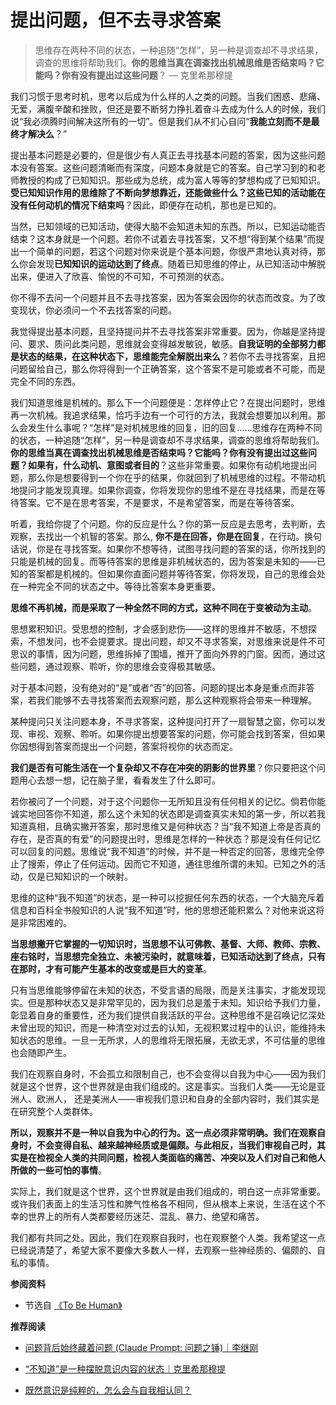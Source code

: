 # 提出问题，但不去寻求答案


<!-- I know that I know nothing       - Socrates -->

> 思维存在两种不同的状态，一种追随“怎样”，另一种是调查却不寻求结果，调查的思维将帮助我们。**你的思维当真在调查找出机械思维是否结束吗？它能吗？你有没有提出过这些问题**？ — 克里希那穆提

我们习惯于思考时机，思考以后成为什么样的人之类的问题。当我们困惑、悲痛、无爱，满腹辛酸和挫败，但还是要不断努力挣扎着奋斗去成为什么人的时候，我们说“我必须腾时间解决这所有的一切”。但是我们从不扪心自问“**我能立刻而不是最终才解决么**？”

提出基本问题是必要的，但是很少有人真正去寻找基本问题的答案，因为这些问题本没有答案。这些问题清晰而有深度，问题本身就是它的答案。自己学习到的和老师教授的构成了已知知识。那些成为总统，成为富人等等的梦想构成了已知知识。**受已知知识作用的思维除了不断向梦想靠近，还能做些什么？这些已知的活动能在没有任何动机的情况下结束吗**？因此，即便存在动机，那也是已知的。

当然，已知领域的已知活动，使得大脑不会知道未知的东西。所以，已知运动能否结束？这本身就是一个问题。若你不试着去寻找答案，又不想“得到某个结果”而提出一个简单的问题，若这个问题对你来说是个基本问题，你很严肃地认真对待，那么你会发现**已知知识的运动达到了终点**。随着已知思维的停止，从已知活动中解脱出来，便进入了欣喜、愉悦的不可知，不可预测的状态。

你不得不去问一个问题并且不去寻找答案，因为答案会因你的状态而改变。为了改变现状，你必须问一个不去找答案的问题。

我觉得提出基本问题，且坚持提问并不去寻找答案非常重要。因为，你越是坚持提问、要求、质问此类问题，思维就会变得越发敏锐，敏感。**自我证明的全部努力都是状态的结果，在这种状态下，思维能完全解脱出来么**？若你不去寻找答案，且把问题留给自己，那么你将得到一个正确答案，这个答案不是可能或者不可能，而是完全不同的东西。

我们知道思维是机械的。那么下一个问题便是：怎样停止它？在提出问题时，思维再一次机械。我追求结果，恰巧手边有一个可行的方法，我就会想要加以利用。那么会发生什么事呢？“怎样”是对机械思维的回复，旧的回复……思维存在两种不同的状态，一种追随“怎样”，另一种是调查却不寻求结果，调查的思维将帮助我们。**你的思维当真在调查找出机械思维是否结束吗？它能吗？你有没有提出过这些问题？如果有，什么动机、意图或者目的**？这些非常重要。如果你有动机地提出问题，那么你是想要得到一个你在乎的结果，你就回到了机械思维的过程。不带动机地提问才能发现真理。如果你调查，你将发现你的思维不是在寻找结果，而是在等待答案。它不是在思考答案，不是要求，不是希望答案，而是在等待答案。

听着，我给你提了个问题。你的反应是什么？你的第一反应是去思考，去判断，去观察，去找出一个机智的答案。那么, **你不是在回答，你是在回复**，在行动。换句话说，你是在寻找答案。如果你不想等待，试图寻找问题的答案的话，你所找到的只能是机械的回复。而等待答案的思维是非机械状态的，因为答案是未知的——已知的答案都是机械的。但如果你直面问题并等待答案，你将发现，自己的思维会处在一种完全不同的状态之中。等待比答案本身更重要。

**思维不再机械，而是采取了一种全然不同的方式，这种不同在于变被动为主动**。

思想累积知识。受思想的控制，才会感到悲伤——这样的思维并不敏感，不想探索，不想发问，也不会提要求。提出问题，却又不寻求答案，对思维来说是件不可思议的事情，因为问题，思维拆掉了围墙，推开了面向外界的门窗。因而，通过这些问题，通过观察、聆听，你的思维会变得极其敏感。

对于基本问题，没有绝对的“是”或者“否”的回答。问题的提出本身是重点而非答案，若我们能够不去寻找答案而去观察问题，那么这种观察将会带来一种理解。

某种提问只关注问题本身，不寻求答案，这种提问打开了一扇智慧之窗，你可以发现、审视、观察、聆听。如果你提出想要答案的问题，你可能会找到答案，但如果你因想得到答案而提出一个问题，答案将视你的状态而定。

**我们是否有可能生活在一个复杂却又不存在冲突的阴影的世界里**？你只要把这个问题用心去想一想，记在脑子里，看看发生了什么即可。

若你被问了一个问题，对于这个问题你一无所知且没有任何相关的记忆。倘若你能诚实地回答你不知道，那么这个未知的状态即是调查真实未知的第一步，所以若我知道真相，且确实撇开答案，那时思维又是何种状态？当“我不知道上帝是否真的存在，是否真的有爱”的问题提出时，思维是怎样的一种状态？那是没有任何记忆可以回复的问题。思维说“我不知道”的时候，并不是一种否定的回答，思维完全停止了搜索，停止了任何运动。因而它不知道，通往思维所谓的未知。已知之外的活动，仅是已知知识的一个映射。

思维的这种“我不知道”的状态，是一种可以挖掘任何东西的状态，一个大脑充斥着信息和百科全书般知识的人说“我不知道”时，他的思想还能积累么？对他来说这将是非常困难的。

**当思想撇开它掌握的一切知识时，当思想不认可佛教、基督、大师、教师、宗教、座右铭时，当思想完全独立、未被污染时，就意味着，已知活动达到了终点，只有在那时，才有可能产生基本的改变或是巨大的变革**。

只有当思维能够停留在未知的状态，不受言语的局限，而是关注事实，才能发现现实。但是那种状态又是非常罕见的，因为我们总是羞于未知。知识给予我们力量，彰显着自身的重要性，还为我们提供自我活跃的平台。这种思维不是召唤记忆深处未曾出现的知识，而是一种清空对过去的认知，无视积累过程中的认识，能维持未知状态的思维。一旦一无所求，人的思维将无限拓展，无欲无求，不可估量的思维也会随即产生。

我们在观察自身时，不会孤立和限制自己，也不会变得以自我为中心——因为我们就是这个世界，这个世界就是由我们组成的。这是事实。当我们人类——无论是亚洲人、欧洲人， 还是美洲人——审视我们意识和自身的全部内容时，我们其实是在研究整个人类群体。

**所以，观察并不是一种以自我为中心的行为。这一点必须非常明确。我们在观察自身时，不会变得自私、越来越神经质或是偏颇。与此相反，当我们审视自己时，其实是在检视全人类的共同问题，检视人类面临的痛苦、冲突以及人们对自己和他人所做的一些可怕的事情**。

实际上，我们就是这个世界，这个世界就是由我们组成的，明白这一点非常重要。或许我们表面上的生活习性和脾气性格各不相同，但从根本上来说，生活在这个不幸的世界上的所有人类都要经历迷茫、混乱、暴力、绝望和痛苦。

我们都有共同之处。因此，我们在观察自我时，也在观察整个人类。我希望这一点已经说清楚了，希望大家不要像大多数人一样，去观察一些神经质的、偏颇的、自私的事情。

**参阅资料**

- 节选自 [《To Be Human》](https://mp.weixin.qq.com/s/Cr6-XstO23M32TFoy2nABA)

**推荐阅读**

- [问题背后始终藏着问题 (Claude Prompt: 问题之锤)｜李继刚](https://mp.weixin.qq.com/s/KlkomVKEYKjVAb6NEXcjSg)

- [“不知道”是一种摆脱意识内容的状态｜克里希那穆提](https://mp.weixin.qq.com/s/vxqgibdrQwZxdwcFpeJN_g)

- [既然意识是纯粹的，怎么会与自我相认同？](https://sureshn13.medium.com/why-awareness-identifies-with-ego-ff23d8109a9b)
